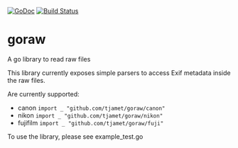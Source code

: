 [![GoDoc](https://godoc.org/github.com/tjamet/goraw?status.svg)](https://godoc.org/github.com/tjamet/goraw)
[![Build Status](https://travis-ci.org/tjamet/goraw.svg?branch=master)](https://travis-ci.org/tjamet/goraw)

# goraw
A go library to read raw files

This library currently exposes simple parsers to access Exif metadata inside the raw files.

Are currently supported:

- canon `import _ "github.com/tjamet/goraw/canon"`
- nikon `import _ "github.com/tjamet/goraw/nikon"`
- fujifilm `import _ "github.com/tjamet/goraw/fuji"`

To use the library, please see  example_test.go
